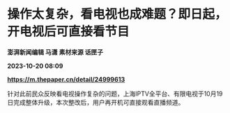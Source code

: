 # 操作太复杂，看电视也成难题？即日起，开电视后可直接看节目
**澎湃新闻编辑 马潇 素材来源 话匣子**

**2023-10-20 08:09**

**https://m.thepaper.cn/detail/24999613**

针对此前民众反映看电视操作复杂的问题，上海IPTV全平台、有限电视于10月19日完成整体升级，本次整改后，用户再开机可直接观看直播频道。